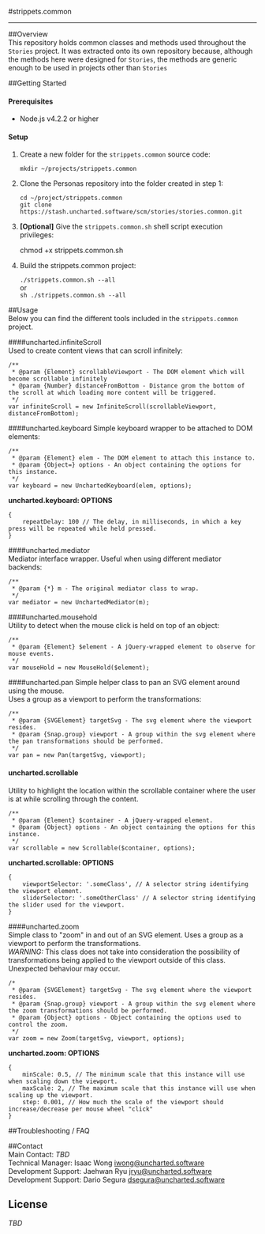 #strippets.common
  
***  

##Overview  
This repository holds common classes and methods used throughout the `Stories` project. It was extracted onto its own
repository because, although the methods here were designed for `Stories`, the methods are generic enough to be used in
projects other than `Stories`

##Getting Started  
#### Prerequisites
- Node.js v4.2.2 or higher  
  
#### Setup
1. Create a new folder for the `strippets.common` source code:  
  
    `mkdir ~/projects/strippets.common`

2. Clone the Personas repository into the folder created in step 1:  
  
    `cd ~/project/strippets.common`  
    `git clone https://stash.uncharted.software/scm/stories/stories.common.git`

3. **[Optional]** Give the `strippets.common.sh` shell script execution privileges:  
  
    chmod +x strippets.common.sh

4. Build the strippets.common project:  
  
    `./strippets.common.sh --all`  
	or  
	`sh ./strippets.common.sh --all` 
  
##Usage  
Below you can find the different tools included in the `strippets.common` project.  

####uncharted.infiniteScroll  
Used to create content views that can scroll infinitely:  
  
    /**
     * @param {Element} scrollableViewport - The DOM element which will become scrollable infinitely
     * @param {Number} distanceFromBottom - Distance grom the bottom of the scroll at which loading more content will be triggered.
     */
    var infiniteScroll = new InfiniteScroll(scrollableViewport, distanceFromBottom);
  
####uncharted.keyboard
Simple keyboard wrapper to be attached to DOM elements:  
  
    /**
     * @param {Element} elem - The DOM element to attach this instance to.
     * @param {Object=} options - An object containing the options for this instance.
     */
    var keyboard = new UnchartedKeyboard(elem, options);
  
**uncharted.keyboard: OPTIONS**  
  
    {
        repeatDelay: 100 // The delay, in milliseconds, in which a key press will be repeated while held pressed.
    }
  
####uncharted.mediator  
Mediator interface wrapper. Useful when using different mediator backends:  
  
    /**
     * @param {*} m - The original mediator class to wrap.
     */
    var mediator = new UnchartedMediator(m);
  
####uncharted.mousehold  
Utility to detect when the mouse click is held on top of an object:  
  
    /**
     * @param {Element} $element - A jQuery-wrapped element to observe for mouse events.
     */
    var mouseHold = new MouseHold($element);
  
####uncharted.pan
Simple helper class to pan an SVG element around using the mouse.  
Uses a group as a viewport to perform the transformations:  
  
    /**
     * @param {SVGElement} targetSvg - The svg element where the viewport resides.
     * @param {Snap.group} viewport - A group within the svg element where the pan transformations should be performed.
     */
    var pan = new Pan(targetSvg, viewport);
  
#### uncharted.scrollable  
Utility to highlight the location within the scrollable container where the user is at while scrolling through the content.
  
    /**
     * @param {Element} $container - A jQuery-wrapped element.
     * @param {Object} options - An object containing the options for this instance.
     */
    var scrollable = new Scrollable($container, options);
  
**uncharted.scrollable: OPTIONS**  
  
    {
        viewportSelector: '.someClass', // A selector string identifying the viewport element.
        sliderSelector: '.someOtherClass' // A selector string identifying the slider used for the viewport.
    }
  
####uncharted.zoom  
Simple class to "zoom" in and out of an SVG element. Uses a group as a viewport to perform the transformations.  
*WARNING:* This class does not take into consideration the possibility of transformations being applied to the viewport outside of this class. Unexpected behaviour may occur.  
  
    /*
     * @param {SVGElement} targetSvg - The svg element where the viewport resides.
     * @param {Snap.group} viewport - A group within the svg element where the zoom transformations should be performed.
     * @param {Object} options - Object containing the options used to control the zoom.
     */
    var zoom = new Zoom(targetSvg, viewport, options);
  
**uncharted.zoom: OPTIONS**  
  
    {
        minScale: 0.5, // The minimum scale that this instance will use when scaling down the viewport.
        maxScale: 2, // The maximum scale that this instance will use when scaling up the viewport.
        step: 0.001, // How much the scale of the viewport should increase/decrease per mouse wheel "click"
    }
  
##Troubleshooting / FAQ  
    
  
##Contact  
Main Contact: *TBD*  
Technical Manager: Isaac Wong <iwong@uncharted.software>  
Development Support: Jaehwan Ryu <jryu@uncharted.software>  
Development Support: Dario Segura <dsegura@uncharted.software>  
  
## License  
*TBD*  

